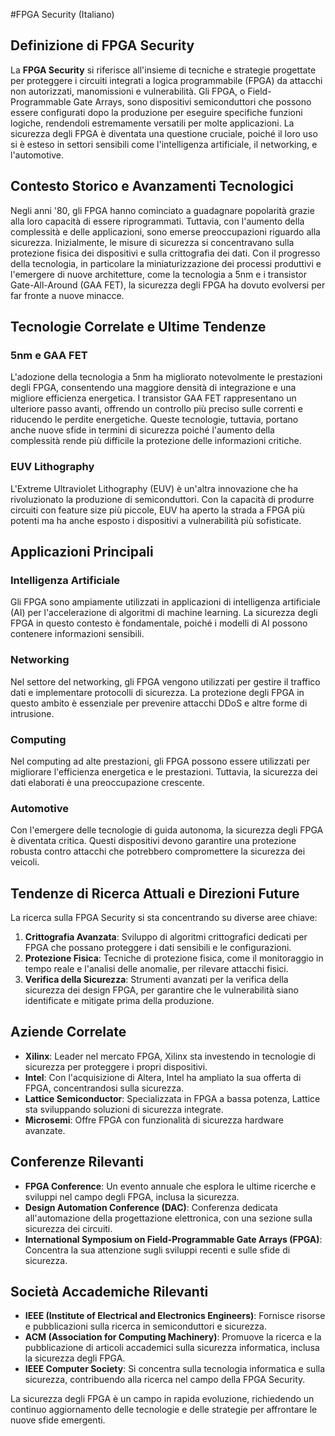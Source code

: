 #FPGA Security (Italiano)

## Definizione di FPGA Security

La **FPGA Security** si riferisce all'insieme di tecniche e strategie progettate per proteggere i circuiti integrati a logica programmabile (FPGA) da attacchi non autorizzati, manomissioni e vulnerabilità. Gli FPGA, o Field-Programmable Gate Arrays, sono dispositivi semiconduttori che possono essere configurati dopo la produzione per eseguire specifiche funzioni logiche, rendendoli estremamente versatili per molte applicazioni. La sicurezza degli FPGA è diventata una questione cruciale, poiché il loro uso si è esteso in settori sensibili come l'intelligenza artificiale, il networking, e l'automotive.

## Contesto Storico e Avanzamenti Tecnologici

Negli anni '80, gli FPGA hanno cominciato a guadagnare popolarità grazie alla loro capacità di essere riprogrammati. Tuttavia, con l'aumento della complessità e delle applicazioni, sono emerse preoccupazioni riguardo alla sicurezza. Inizialmente, le misure di sicurezza si concentravano sulla protezione fisica dei dispositivi e sulla crittografia dei dati. Con il progresso della tecnologia, in particolare la miniaturizzazione dei processi produttivi e l'emergere di nuove architetture, come la tecnologia a 5nm e i transistor Gate-All-Around (GAA FET), la sicurezza degli FPGA ha dovuto evolversi per far fronte a nuove minacce.

## Tecnologie Correlate e Ultime Tendenze

### 5nm e GAA FET

L'adozione della tecnologia a 5nm ha migliorato notevolmente le prestazioni degli FPGA, consentendo una maggiore densità di integrazione e una migliore efficienza energetica. I transistor GAA FET rappresentano un ulteriore passo avanti, offrendo un controllo più preciso sulle correnti e riducendo le perdite energetiche. Queste tecnologie, tuttavia, portano anche nuove sfide in termini di sicurezza poiché l'aumento della complessità rende più difficile la protezione delle informazioni critiche.

### EUV Lithography

L'Extreme Ultraviolet Lithography (EUV) è un'altra innovazione che ha rivoluzionato la produzione di semiconduttori. Con la capacità di produrre circuiti con feature size più piccole, EUV ha aperto la strada a FPGA più potenti ma ha anche esposto i dispositivi a vulnerabilità più sofisticate.

## Applicazioni Principali

### Intelligenza Artificiale

Gli FPGA sono ampiamente utilizzati in applicazioni di intelligenza artificiale (AI) per l'accelerazione di algoritmi di machine learning. La sicurezza degli FPGA in questo contesto è fondamentale, poiché i modelli di AI possono contenere informazioni sensibili.

### Networking

Nel settore del networking, gli FPGA vengono utilizzati per gestire il traffico dati e implementare protocolli di sicurezza. La protezione degli FPGA in questo ambito è essenziale per prevenire attacchi DDoS e altre forme di intrusione.

### Computing

Nel computing ad alte prestazioni, gli FPGA possono essere utilizzati per migliorare l'efficienza energetica e le prestazioni. Tuttavia, la sicurezza dei dati elaborati è una preoccupazione crescente.

### Automotive

Con l'emergere delle tecnologie di guida autonoma, la sicurezza degli FPGA è diventata critica. Questi dispositivi devono garantire una protezione robusta contro attacchi che potrebbero compromettere la sicurezza dei veicoli.

## Tendenze di Ricerca Attuali e Direzioni Future

La ricerca sulla FPGA Security si sta concentrando su diverse aree chiave:

1. **Crittografia Avanzata**: Sviluppo di algoritmi crittografici dedicati per FPGA che possano proteggere i dati sensibili e le configurazioni.
2. **Protezione Fisica**: Tecniche di protezione fisica, come il monitoraggio in tempo reale e l'analisi delle anomalie, per rilevare attacchi fisici.
3. **Verifica della Sicurezza**: Strumenti avanzati per la verifica della sicurezza dei design FPGA, per garantire che le vulnerabilità siano identificate e mitigate prima della produzione.

## Aziende Correlate

- **Xilinx**: Leader nel mercato FPGA, Xilinx sta investendo in tecnologie di sicurezza per proteggere i propri dispositivi.
- **Intel**: Con l'acquisizione di Altera, Intel ha ampliato la sua offerta di FPGA, concentrandosi sulla sicurezza.
- **Lattice Semiconductor**: Specializzata in FPGA a bassa potenza, Lattice sta sviluppando soluzioni di sicurezza integrate.
- **Microsemi**: Offre FPGA con funzionalità di sicurezza hardware avanzate.

## Conferenze Rilevanti

- **FPGA Conference**: Un evento annuale che esplora le ultime ricerche e sviluppi nel campo degli FPGA, inclusa la sicurezza.
- **Design Automation Conference (DAC)**: Conferenza dedicata all'automazione della progettazione elettronica, con una sezione sulla sicurezza dei circuiti.
- **International Symposium on Field-Programmable Gate Arrays (FPGA)**: Concentra la sua attenzione sugli sviluppi recenti e sulle sfide di sicurezza.

## Società Accademiche Rilevanti

- **IEEE (Institute of Electrical and Electronics Engineers)**: Fornisce risorse e pubblicazioni sulla ricerca in semiconduttori e sicurezza.
- **ACM (Association for Computing Machinery)**: Promuove la ricerca e la pubblicazione di articoli accademici sulla sicurezza informatica, inclusa la sicurezza degli FPGA.
- **IEEE Computer Society**: Si concentra sulla tecnologia informatica e sulla sicurezza, contribuendo alla ricerca nel campo della FPGA Security.

La sicurezza degli FPGA è un campo in rapida evoluzione, richiedendo un continuo aggiornamento delle tecnologie e delle strategie per affrontare le nuove sfide emergenti.